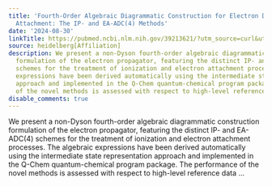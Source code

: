 ```yaml
---
title: 'Fourth-Order Algebraic Diagrammatic Construction for Electron Detachment and
  Attachment: The IP- and EA-ADC(4) Methods'
date: '2024-08-30'
linkTitle: https://pubmed.ncbi.nlm.nih.gov/39213621/?utm_source=curl&utm_medium=rss&utm_campaign=pubmed-2&utm_content=1FakS-2QOkCT8HsMOQP1bCRQ4YzyumYOmxmF0moLsQ3dFB1E9V&fc=20220326224207&ff=20240831181359&v=2.18.0.post9+e462414
source: heidelberg[Affiliation]
description: We present a non-Dyson fourth-order algebraic diagrammatic construction
  formulation of the electron propagator, featuring the distinct IP- and EA-ADC(4)
  schemes for the treatment of ionization and electron attachment processes. The algebraic
  expressions have been derived automatically using the intermediate state representation
  approach and implemented in the Q-Chem quantum-chemical program package. The performance
  of the novel methods is assessed with respect to high-level reference data ...
disable_comments: true
---
```

We present a non-Dyson fourth-order algebraic diagrammatic construction formulation of the electron propagator, featuring the distinct IP- and EA-ADC(4) schemes for the treatment of ionization and electron attachment processes. The algebraic expressions have been derived automatically using the intermediate state representation approach and implemented in the Q-Chem quantum-chemical program package. The performance of the novel methods is assessed with respect to high-level reference data ...